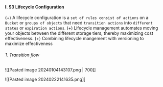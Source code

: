#### I. S3 Lifecycle Configuration
(+) A lifecycle configuration is a `set of rules consist of actions` on a `Bucket` or `groups of objects` that need `transition actions` into `different states` or `expiration actions`. 
(+) Lifecycle management automates moving your objects between the different storage tiers, thereby maximizing cost effectiveness.
(+) Combining lifecycle mangement with versioning to maximize effectiveness
###### 1. Transition flow
![[Pasted image 20240104143107.png | 700]]

![[Pasted image 20240222141635.png]]